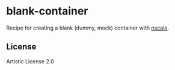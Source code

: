 blank-container
=================

Recipe for creating a blank (dummy, mock) container with
[nscale](http://github.com/nearform/nscale).

License
-------

Artistic License 2.0
